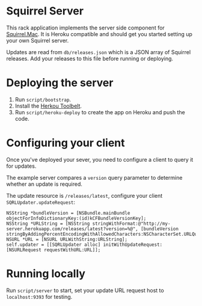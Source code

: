 # Squirrel Server

This rack application implements the server side component for
[Squirrel.Mac](https://github.com/Squirrel/Squirrel.Mac). It is Heroku
compatible and should get you started setting up your own Squirrel server.

Updates are read from `db/releases.json` which is a JSON array of Squirrel
releases. Add your releases to this file before running or deploying.

# Deploying the server

1. Run `script/bootstrap`.
1. Install the [Herkou Toolbelt](https://toolbelt.heroku.com).
1. Run `script/heroku-deploy` to create the app on Heroku and push the code.

# Configuring your client

Once you've deployed your sever, you need to configure a client to query it for
updates.

The example server compares a `version` query parameter to determine whether an
update is required.

The update resource is `/releases/latest`, configure your client
`SQRLUpdater.updateRequest`:

```objc
NSString *bundleVersion = [NSBundle.mainBundle objectForInfoDictionaryKey:(id)kCFBundleVersionKey];
NSString *URLString = [NSString stringWithFormat:@"http://my-server.herokuapp.com/releases/latest?version=%@", [bundleVersion stringByAddingPercentEncodingWithAllowedCharacters:NSCharacterSet.URLQueryAllowedCharacterSet]];
NSURL *URL = [NSURL URLWithString:URLString];
self.updater = [[SQRLUpdater alloc] initWithUpdateRequest:[NSURLRequest requestWithURL:URL]];
```

# Running locally

Run `script/server` to start, set your update URL request host to
`localhost:9393` for testing.
